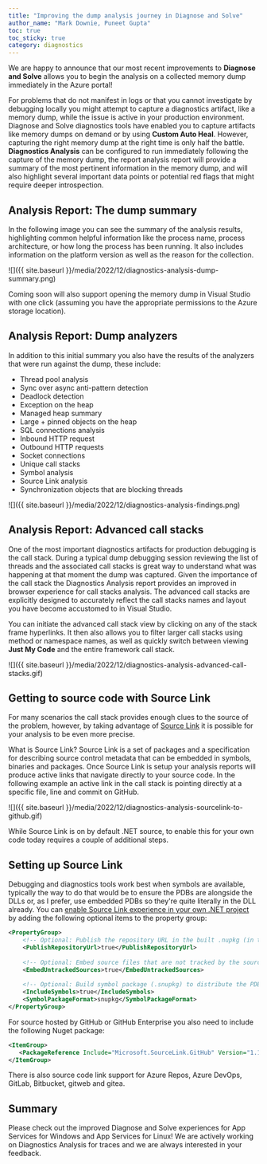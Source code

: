 ```yaml
---
title: "Improving the dump analysis journey in Diagnose and Solve"
author_name: "Mark Downie, Puneet Gupta"
toc: true
toc_sticky: true
category: diagnostics
---
```


We are happy to announce that our most recent improvements to **Diagnose and Solve** allows you to begin the analysis on a collected memory dump immediately in the Azure portal!

For problems that do not manifest in logs or that you cannot investigate by debugging locally you might attempt to capture a diagnostics artifact, like a memory dump, while the issue is active in your production environment. Diagnose and Solve diagnostics tools have enabled you to capture artifacts like memory dumps on demand or by using **Custom Auto Heal**. However, capturing the right memory dump at the right time is only half the battle. **Diagnostics Analysis** can be configured to run immediately following the capture of the memory dump, the report analysis report will provide a summary of the most pertinent information in the memory dump, and will also highlight several important data points or potential red flags that might require deeper introspection.

## Analysis Report: The dump summary

In the following image you can see the summary of the analysis results, highlighting common helpful information like the process name, process architecture, or how long the process has been running. It also includes information on the platform version as well as the reason for the collection.

![]({{ site.baseurl }}/media/2022/12/diagnostics-analysis-dump-summary.png)

Coming soon will also support opening the memory dump in Visual Studio with one click (assuming you have the appropriate permissions to the Azure storage location).

## Analysis Report: Dump analyzers

In addition to this initial summary you also have the results of the analyzers that were run against the dump, these include:

- Thread pool analysis
- Sync over async anti-pattern detection
- Deadlock detection
- Exception on the heap
- Managed heap summary
- Large + pinned objects on the heap
- SQL connections analysis
- Inbound HTTP request
- Outbound HTTP requests
- Socket connections
- Unique call stacks
- Symbol analysis
- Source Link analysis
- Synchronization objects that are blocking threads

![]({{ site.baseurl }}/media/2022/12/diagnostics-analysis-findings.png)

## Analysis Report: Advanced call stacks

One of the most important diagnostics artifacts for production debugging is the call stack. During a typical dump debugging session reviewing the list of threads and the associated call stacks is great way to understand what was happening at that moment the dump was captured. Given the importance of the call stack the Diagnostics Analysis report provides an improved in browser experience for call stacks analysis. The advanced call stacks are explicitly designed to accurately reflect the call stacks names and layout you have become accustomed to in Visual Studio.

You can initiate the advanced call stack view by clicking on any of the stack frame hyperlinks. It then also allows you to filter larger call stacks using method or namespace names, as well as quickly switch between viewing **Just My Code** and the entire framework call stack.

![]({{ site.baseurl }}/media/2022/12/diagnostics-analysis-advanced-call-stacks.gif)

## Getting to source code with Source Link

For many scenarios the call stack provides enough clues to the source of the problem, however, by taking advantage of [Source Link](https://github.com/dotnet/sourcelink/blob/main/README.md) it is possible for your analysis to be even more precise.

What is Source Link? Source Link is a set of packages and a specification for describing source control metadata that can be embedded in symbols, binaries and packages. Once Source Link is setup your analysis reports will produce active links that navigate directly to your source code. In the following example an active link in the call stack is pointing directly at a specific file, line and commit on GitHub.

![]({{ site.baseurl }}/media/2022/12/diagnostics-analysis-sourcelink-to-github.gif)

While Source Link is on by default .NET source, to enable this for your own code today requires a couple of additional steps.

## Setting up Source Link

Debugging and diagnostics tools work best when symbols are available, typically the way to do that would be to ensure the PDBs are alongside the DLLs or, as I prefer, use embedded PDBs so they're quite literally in the DLL already. You can [enable Source Link experience in your own .NET project](https://github.com/dotnet/sourcelink/blob/main/README.md#using-source-link-in-net-projects) by adding the following optional items to the property group:

```xml
<PropertyGroup>
    <!-- Optional: Publish the repository URL in the built .nupkg (in the NuSpec <Repository> element) -->
    <PublishRepositoryUrl>true</PublishRepositoryUrl>
 
    <!-- Optional: Embed source files that are not tracked by the source control manager in the PDB -->
    <EmbedUntrackedSources>true</EmbedUntrackedSources>
  
    <!-- Optional: Build symbol package (.snupkg) to distribute the PDB containing Source Link -->
    <IncludeSymbols>true</IncludeSymbols>
    <SymbolPackageFormat>snupkg</SymbolPackageFormat>
</PropertyGroup>
```

For source hosted by GitHub or GitHub Enterprise you also need to include the following Nuget package:

```xml
<ItemGroup>
   <PackageReference Include="Microsoft.SourceLink.GitHub" Version="1.1.1" PrivateAssets="All"/>
</ItemGroup>
```

There is also source code link support for Azure Repos, Azure DevOps, GitLab, Bitbucket, gitweb and gitea.

## Summary

Please check out the improved Diagnose and Solve experiences for App Services for Windows and App Services for Linux! We are actively working on Diagnostics Analysis for traces and we are always interested in your feedback.

